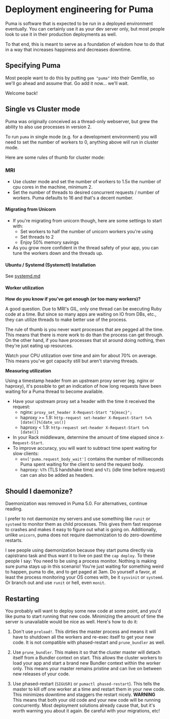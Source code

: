 # Deployment engineering for Puma

Puma is software that is expected to be run in a deployed environment eventually.
You can certainly use it as your dev server only, but most people look to use
it in their production deployments as well.

To that end, this is meant to serve as a foundation of wisdom how to do that
in a way that increases happiness and decreases downtime.

## Specifying Puma

Most people want to do this by putting `gem "puma"` into their Gemfile, so we'll
go ahead and assume that. Go add it now... we'll wait.

Welcome back!

## Single vs Cluster mode

Puma was originally conceived as a thread-only webserver, but grew the ability to
also use processes in version 2.

To run `puma` in single mode (e.g. for a development environment) you will need to
set the number of workers to 0, anything above will run in cluster mode.

Here are some rules of thumb for cluster mode:

### MRI

* Use cluster mode and set the number of workers to 1.5x the number of cpu cores
  in the machine, minimum 2.
* Set the number of threads to desired concurrent requests / number of workers.
  Puma defaults to 16 and that's a decent number.

#### Migrating from Unicorn

* If you're migrating from unicorn though, here are some settings to start with:
  * Set workers to half the number of unicorn workers you're using
  * Set threads to 2
  * Enjoy 50% memory savings
* As you grow more confident in the thread safety of your app, you can tune the
  workers down and the threads up.

#### Ubuntu / Systemd (Systemctl) Installation

See [systemd.md](systemd.md)

#### Worker utilization

**How do you know if you've got enough (or too many workers)?**

A good question. Due to MRI's GIL, only one thread can be executing Ruby code at a time.
But since so many apps are waiting on IO from DBs, etc., they can utilize threads
to make better use of the process.

The rule of thumb is you never want processes that are pegged all the time. This
means that there is more work to do than the process can get through. On the other
hand, if you have processes that sit around doing nothing, then they're just eating
up resources.

Watch your CPU utilization over time and aim for about 70% on average. This means
you've got capacity still but aren't starving threads.

**Measuring utilization**

Using a timestamp header from an upstream proxy server (eg. nginx or haproxy), it's
possible to get an indication of how long requests have been waiting for a Puma
thread to become available.

* Have your upstream proxy set a header with the time it received the request:
    * nginx: `proxy_set_header X-Request-Start "${msec}";`
    * haproxy >= 1.9: `http-request set-header X-Request-Start t=%[date()]%[date_us()]`
    * haproxy < 1.9: `http-request set-header X-Request-Start t=%[date()]`
* In your Rack middleware, determine the amount of time elapsed since `X-Request-Start`.
* To improve accuracy, you will want to subtract time spent waiting for slow clients:
    * `env['puma.request_body_wait']` contains the number of milliseconds Puma spent
      waiting for the client to send the request body.
    * haproxy: `%Th` (TLS handshake time) and `%Ti` (idle time before request) can
      can also be added as headers.

## Should I daemonize?

Daemonization was removed in Puma 5.0. For alternatives, continue reading.

I prefer to not daemonize my servers and use something like `runit` or `systemd` to
monitor them as child processes. This gives them fast response to crashes and
makes it easy to figure out what is going on. Additionally, unlike `unicorn`,
puma does not require daemonization to do zero-downtime restarts.

I see people using daemonization because they start puma directly via capistrano
task and thus want it to live on past the `cap deploy`. To these people I say:
You need to be using a process monitor. Nothing is making sure puma stays up in
this scenario! You're just waiting for something weird to happen, puma to die,
and to get paged at 3am. Do yourself a favor, at least the process monitoring
your OS comes with, be it `sysvinit` or `systemd`. Or branch out
and use `runit` or hell, even `monit`.

## Restarting

You probably will want to deploy some new code at some point, and you'd like
puma to start running that new code. Minimizing the amount of time the server
is unavailable would be nice as well. Here's how to do it:

1. Don't use `preload!`. This dirties the master process and means it will have
to shutdown all the workers and re-exec itself to get your new code. It is not compatible with phased-restart and `prune_bundler` as well.

1. Use `prune_bundler`. This makes it so that the cluster master will detach itself
from a Bundler context on start. This allows the cluster workers to load your app
and start a brand new Bundler context within the worker only. This means your
master remains pristine and can live on between new releases of your code.

1. Use phased-restart (`SIGUSR1` or `pumactl phased-restart`). This tells the master
to kill off one worker at a time and restart them in your new code. This minimizes
downtime and staggers the restart nicely. **WARNING** This means that both your
old code and your new code will be running concurrently. Most deployment solutions
already cause that, but it's worth warning you about it again. Be careful with your
migrations, etc!
